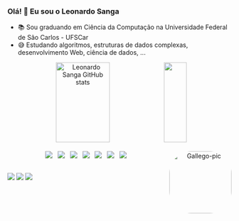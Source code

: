 ### Olá! 👋 Eu sou o Leonardo Sanga

- 📚 Sou graduando em Ciência da Computação na Universidade Federal de São Carlos - UFSCar
- 😅 Estudando algoritmos, estruturas de dados complexas, desenvolvimento Web, ciência de dados, ...

<div align="center">  
  <img width="49%" height="180px" src="https://github-readme-stats.vercel.app/api?username=LeonardoSanga&show_icons=true&count_private=true&hide_border=true&title_color=8b2bd9&icon_color=8b2bd9&text_color=c9d1d9&bg_color=0d1117" alt="Leonardo Sanga GitHub stats" /> 
  <img width="32%" height="180px" src="https://github-readme-stats.vercel.app/api/top-langs/?username=LeonardoSanga&layout=compact&hide_border=true&langs_count=7&title_color=8b2bd9&text_color=c9d1d9&bg_color=0d1117" />
</div>

<div style="display: inline_block" align="center"><br>
  <img src="https://img.shields.io/badge/C-00599C?style=for-the-badge&logo=c&logoColor=white" />&nbsp;&nbsp;
  <img src="https://img.shields.io/badge/C%2B%2B-00599C?style=for-the-badge&logo=c%2B%2B&logoColor=white" />&nbsp;&nbsp;
  <img src="https://img.shields.io/badge/Python-14354C?style=for-the-badge&logo=python&logoColor=white" />&nbsp;&nbsp;
  <img src="https://img.shields.io/badge/PostgreSQL-316192?style=for-the-badge&logo=postgresql&logoColor=white"/>&nbsp;&nbsp;
  <img src="https://img.shields.io/badge/R-276DC3?style=for-the-badge&logo=r&logoColor=white" />&nbsp;&nbsp;
  <img src="https://img.shields.io/badge/CSS3-1572B6?style=for-the-badge&logo=css3&logoColor=white" />&nbsp;&nbsp;
  <img src="https://img.shields.io/badge/HTML5-E34F26?style=for-the-badge&logo=html5&logoColor=white" />&nbsp;&nbsp;
  <img align="right" alt="Gallego-pic" height="140" style="border-radius:50px;" src="https://user-images.githubusercontent.com/5713670/87202985-820dcb80-c2b6-11ea-9f56-7ec461c497c3.gif"> 
</div>

##

<div> 
  <a href="https://www.instagram.com/_leo_sanga_/" target="_blank"><img src="https://img.shields.io/badge/-Instagram-%23E4405F?style=for-the-badge&logo=instagram&logoColor=white" target="_blank"></a>
  <a href = "mailto:leonardosanga@estudante.ufscar.br"><img src="https://img.shields.io/badge/Gmail-D14836?style=for-the-badge&logo=gmail&logoColor=white" target="_blank"></a>
  <a href="https://www.linkedin.com/in/leonardo-minguini-sanga-386336224/" target="_blank"><img src="https://img.shields.io/badge/-LinkedIn-%230077B5?style=for-the-badge&logo=linkedin&logoColor=white" target="_blank"></a> 
  </div>

